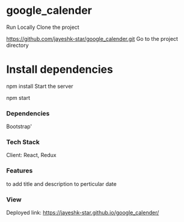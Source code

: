 # google_calender
Run Locally
Clone the project

https://github.com/jayeshk-star/google_calender.git
Go to the project directory

# Install dependencies

  npm install
Start the server

  npm  start
### Dependencies
Bootstrap'

### Tech Stack
Client: React, Redux

### Features
to add title and description to perticular date


### View
Deployed link:
 https://jayeshk-star.github.io/google_calender/
